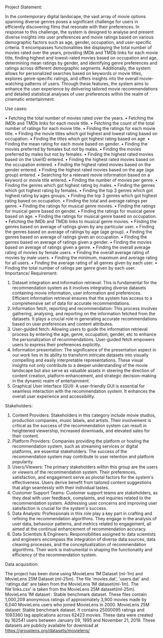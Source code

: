 Project Statement:

In the contemporary digital landscape, the vast array of movie options spanning diverse genres poses a significant challenge for users in efficiently discovering films that resonate with their preferences. In response to this challenge, the system is designed to analyse and present diverse insights into user preferences and movie ratings based on various demographic factors such as age, gender, occupation, and user-specific criteria. It encompasses functionalities like displaying the total number of movies rated over the years, providing IMDb and TMDb links for each movie title, finding highest and lowest-rated movies based on occupation and age, determining mean ratings by gender, and identifying genre preferences and ratings across different demographic segments. Additionally, the system allows for personalized searches based on keywords or movie titles, explores genre-specific ratings, and offers insights into the overall movie-watching patterns of users. Through these features, the system aims to enhance the user experience by delivering tailored movie recommendations and detailed statistical analyses of user preferences within the realm of cinematic entertainment.

Use cases:

•	Fetching the total number of movies rated over the years. 
•	Fetching the IMDb and TMDb links for each movie title.
•	Fetching the count of the total number of ratings for each movie title.
•	Finding the ratings for each movie title.
•	Finding the movie titles which got highest and lowest rating based on occupation.
•	Finding the titles which got highest rating based on age.
•	Finding the mean rating for each movie based on gender.
•	Finding the movies preferred by females but not by males.
•	Finding the movies preferred by males but not by females.
•	Finding the highest rated movies based on the UserID entered.
•	Finding the highest rated movies based on the occupation entered.
•	Finding the highest rated movies based on the gender entered.
•	Finding the highest rated movies based on the age (age group) entered.
•	Searching for a relevant movie information based on a keyword or movie title entered. 
•	Finding the number of movies per genre.
•	Finding the genres which got highest rating by males.
•	Finding the genres which got highest rating by females.
•	Finding the top 3 genres which got highest rating by ages groups.
•	Finding the top 3 genres which got highest rating based on occupation.
•	Finding the total and average ratings per genre.
•	Finding the ratings for musical genre movies.
•	Finding the ratings for musical genre based on gender.
•	Finding the ratings for musical genre based on age.
•	Finding the ratings for musical genre based on occupation.
•	Fetching the IMDb and TMDb links to musical genre movies.
•	Finding the genres based on average of ratings given by any particular user.
•	Finding the genres based on average of ratings by age (age group).
•	Finding the genres based on average of ratings given an occupation.
•	Finding the genres based on average of ratings given a gender.
•	Finding the movies based on average of ratings given a genre.
•	Finding the overall average rating of movies by female users.
•	Finding the overall average rating of movies by male users.
•	Finding the minimum, maximum and average rating for all users.
•	Finding the average rating of all genres given by each user.
•	Finding the total number of ratings per genre given by each user.
Importance/ Requirement:

1.	Dataset integration and information retrieval:
This is fundamental for the recommendation system as it involves integrating diverse datasets containing movie information, user information and preferences. Efficient information retrieval ensures that the system has access to a comprehensive set of data for accurate recommendations.
2.	Information fetch, reporting and recommendation:
This process involves gathering, analysing, and reporting on the information fetched from the datasets. It plays a crucial role in generating accurate recommendations based on user preferences and content attributes.
3.	User-guided fetch:
Allowing users to guide the information retrieval process by entering the age, genre, occupation, gender, etc to enhance the personalization of recommendations. User-guided fetch empowers users to express their preferences explicitly.
4.	Information presentation:
The significance of the presentation aspect in our work lies in its ability to transform intricate datasets into visually compelling and easily interpretable representations. These visual insights not only contribute to a deeper understanding of the movie landscape but also serve as valuable assets in steering the direction of content creation, platform enhancement, and strategic decision-making in the dynamic realm of entertainment. 
5.	Graphical User Interface (GUI):
A user-friendly GUI is essential for seamless interaction with the recommendation system. It enhances the overall user experience and accessibility.

Stakeholders:

1.	Content Providers: Stakeholders in this category include movie studios, production companies, music labels, and artists. Their involvement is critical as the success of the recommendation system can result in heightened viewership, increased downloads, and elevated sales for their content.
2.	 Platform Providers: Companies providing the platform or hosting the recommendation system, such as streaming services or digital platforms, are essential stakeholders. The success of the recommendation system may contribute to user retention and platform popularity.
3.	Users/Viewers: The primary stakeholders within this group are the users or viewers of the recommendation system. Their preferences, satisfaction, and engagement serve as pivotal factors for the system's effectiveness. Users derive benefit from tailored content suggestions that align seamlessly with their individual tastes.
4.	Customer Support Teams: Customer support teams are stakeholders, as they deal with user feedback, complaints, and inquiries related to the recommendation system. Addressing user concerns and improving user satisfaction is crucial for the system's success.
5.	Data Analysts: Professionals in this role play a key part in crafting and refining the recommendation algorithms. They engage in the analysis of user data, behaviour patterns, and metrics related to engagement, all aimed at the continual enhancement of recommendation accuracy.
6.	Data Scientists & Engineers: Responsibilities assigned to data scientists and engineers encompass the integration of diverse data sources, data cleaning processes, and the conceptualization of recommendation algorithms. Their work is instrumental in shaping the functionality and efficiency of the recommendation system.

Data acquisition:

The project has been done using MovieLens 1M Dataset (ml-1m) and MovieLens 25M Dataset (ml-25m). The file 'movies.dat', 'users.dat' and 'ratings.dat' are taken from the MovieLens 1M dataset(ml-1m). The file`links.csv' is taken from the MovieLens 25M dataset(ml-25m).
MovieLens 1M dataset : Stable benchmark dataset. These files contain 1,000,209 anonymous ratings of approximately 3,900 movies made by 6,040 MovieLens users who joined MovieLens in 2000.
MovieLens 25M dataset: Stable benchmark dataset. It contains 25000095 ratings and 1093360 tag applications across 62423 movies. These data were created by 162541 users between January 09, 1995 and November 21, 2019.
These datasets are publicly available for download at https://grouplens.org/datasets/movielens/

